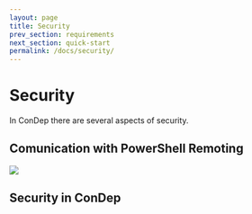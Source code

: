 ```yaml
---
layout: page
title: Security
prev_section: requirements
next_section: quick-start
permalink: /docs/security/
---
```


Security
==========================

In ConDep there are several aspects of security. 

## Comunication with PowerShell Remoting

<img src="../../images/ps_com_security.png">

## Security in ConDep